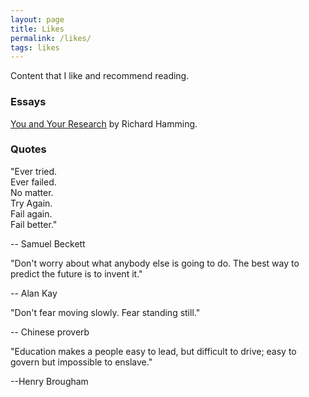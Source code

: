 ```yaml
---
layout: page
title: Likes
permalink: /likes/
tags: likes
---
```

Content that I like and recommend reading.

### Essays

[You and Your Research](http://www.cs.virginia.edu/~robins/YouAndYourResearch.html) by Richard Hamming.


### Quotes
"Ever tried.<br>
Ever failed.<br>
No matter.<br>
Try Again.<br>
Fail again.<br>
Fail better."

-- Samuel Beckett

"Don't worry about what anybody else is going to do. The best way to predict the future is to invent it."

-- Alan Kay

"Don't fear moving slowly. Fear standing still."

-- Chinese proverb

"Education makes a people easy to lead, but difficult to drive; easy to govern but impossible to enslave."

--Henry Brougham
